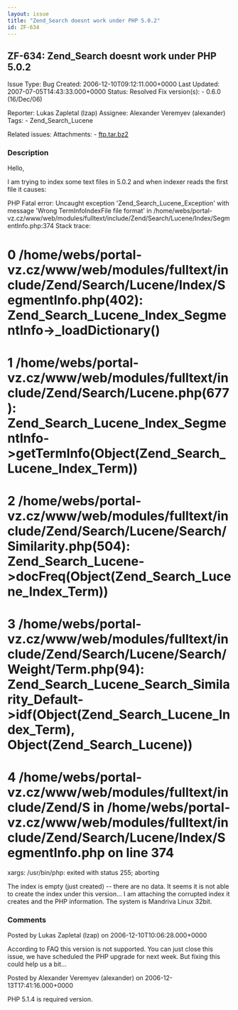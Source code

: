 ```yaml
---
layout: issue
title: "Zend_Search doesnt work under PHP 5.0.2"
id: ZF-634
---
```


ZF-634: Zend\_Search doesnt work under PHP 5.0.2
------------------------------------------------

 Issue Type: Bug Created: 2006-12-10T09:12:11.000+0000 Last Updated: 2007-07-05T14:43:33.000+0000 Status: Resolved Fix version(s): - 0.6.0 (16/Dec/06)
 
 Reporter:  Lukas Zapletal (lzap)  Assignee:  Alexander Veremyev (alexander)  Tags: - Zend\_Search\_Lucene
 
 Related issues: 
 Attachments: - [ftp.tar.bz2](/issues/secure/attachment/10186/ftp.tar.bz2)
 
### Description

Hello,

I am trying to index some text files in 5.0.2 and when indexer reads the first file it causes:

PHP Fatal error: Uncaught exception 'Zend\_Search\_Lucene\_Exception' with message 'Wrong TermInfoIndexFile file format' in /home/webs/portal-vz.cz/www/web/modules/fulltext/include/Zend/Search/Lucene/Index/SegmentInfo.php:374 Stack trace:

0 /home/webs/portal-vz.cz/www/web/modules/fulltext/include/Zend/Search/Lucene/Index/SegmentInfo.php(402): Zend\_Search\_Lucene\_Index\_SegmentInfo->\_loadDictionary()
======================================================================================================================================================================

1 /home/webs/portal-vz.cz/www/web/modules/fulltext/include/Zend/Search/Lucene.php(677): Zend\_Search\_Lucene\_Index\_SegmentInfo->getTermInfo(Object(Zend\_Search\_Lucene\_Index\_Term))
========================================================================================================================================================================================

2 /home/webs/portal-vz.cz/www/web/modules/fulltext/include/Zend/Search/Lucene/Search/Similarity.php(504): Zend\_Search\_Lucene->docFreq(Object(Zend\_Search\_Lucene\_Index\_Term))
==================================================================================================================================================================================

3 /home/webs/portal-vz.cz/www/web/modules/fulltext/include/Zend/Search/Lucene/Search/Weight/Term.php(94): Zend\_Search\_Lucene\_Search\_Similarity\_Default->idf(Object(Zend\_Search\_Lucene\_Index\_Term), Object(Zend\_Search\_Lucene))
=========================================================================================================================================================================================================================================

4 /home/webs/portal-vz.cz/www/web/modules/fulltext/include/Zend/S in /home/webs/portal-vz.cz/www/web/modules/fulltext/include/Zend/Search/Lucene/Index/SegmentInfo.php on line 374
==================================================================================================================================================================================

xargs: /usr/bin/php: exited with status 255; aborting

The index is empty (just created) -- there are no data. It seems it is not able to create the index under this version... I am attaching the corrupted index it creates and the PHP information. The system is Mandriva Linux 32bit.

 

 

### Comments

Posted by Lukas Zapletal (lzap) on 2006-12-10T10:06:28.000+0000

According to FAQ this version is not supported. You can just close this issue, we have scheduled the PHP upgrade for next week. But fixing this could help us a bit...

 

 

Posted by Alexander Veremyev (alexander) on 2006-12-13T17:41:16.000+0000

PHP 5.1.4 is required version.

 

 